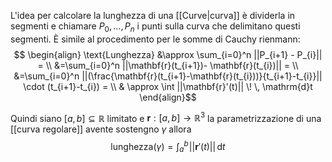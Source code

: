 L'idea per calcolare la lunghezza di una [[Curve|curva]] è dividerla in segmenti e chiamare $P_{0},\dots,P_{n}$ i punti sulla curva che delimitano questi segmenti. È simile al procedimento per le somme di Cauchy rienmann:
$$ \begin{align}
\text{Lunghezza} &\approx \sum_{i=0}^n ||P_{i+1} - P_{i}|| =  \\
&=\sum_{i=0}^n ||\mathbf{r}(t_{i+1})- \mathbf{r}(t_{i})|| = \\
&=\sum_{i=0}^n ||(\frac{\mathbf{r}(t_{i+1}-\mathbf{r}(t_{i}))}{t_{i+1}-t_{i}}|| \cdot (t_{i+1}-t_{i}) = \\
& \approx \int ||\mathbf{r}'(t)|| \! \, \mathrm{d}t 
\end{align}$$



Quindi siano $[a,b] \subseteq \mathbb{R}$ limitato e $\mathbf{r} : [a,b] \to \mathbb{R}^3$ la parametrizzazione di una [[curva regolare]] avente sostengno $\gamma$ allora
$$ \text{lunghezza($\gamma$)} = \int_{a}^b \! ||\mathbf{r}'(t)|| \, \mathrm{d}t  $$

